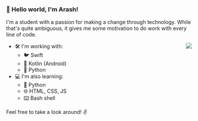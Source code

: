 ### 👋 Hello world, I'm **Arash**!

I'm a student with a passion for making a change through technology. While that's quite ambiguous, it gives me some motivation to do work with every line of code.

<img align='right' src='https://github-readme-stats.vercel.app/api?username=arashnrim&show_icons=true&hide_border&title_color=000000&icon_color=000000&hide=["stars"]'>

- 🛠 I'm working with:
    - 🐦 Swift
    - 🤖 Kotlin (Android)
    - 🐍 Python
- 💻 I'm also learning:
    - 🐍 Python
    - 🌐 HTML, CSS, JS
    - ⌨️ Bash shell

Feel free to take a look around! ✌️
